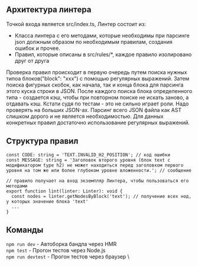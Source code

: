## Архитектура линтера

Точкой входа является src/index.ts, Линтер состоит из:
- Класса линтера с его методами, которые необходимы при парсинге json должным образом по необходимым правилам, создания ошибок и прочее.
- Правил, которые описаны в src/rules/*, каждое правило изолировано друг от друга

Проверка правил происходит в первую очередь путем поиска нужных типоа блоков("block": "xxx") с помощью регулярных выражений. Затем поиска фигурных скобок, как начала, так и конца блока для парсинга этого куска строки в JSON. После каждого поиска блока определенного типа - создается кэш, чтобы при повторном поиске не искать заново, а отдавать кэш. Кстати судя по тестам - это не сильно играет роли. Надо проверять на больших JSON-ах. Парсинг всего JSON файла как AST слишком дорого и не является необходимостью. Для данных конкретных правил достаточно использование регулярных выражений.

## Структура правил

```
const CODE: string = 'TEXT.INVALID_H2_POSITION'; // код ошибки
const MESSAGE: string = 'Заголовок второго уровня (блок text с модификатором type h2) не может находиться перед заголовком первого уровня на том же или более глубоком уровне вложенности.'; // сообщение

// правило получает на вход экземпляр Линтера, чтобы пользоваться его методами
export function lint(linter: Linter): void {
  const nodes = linter.getNodesByBlock('text'); // получение всех нод, у которых значение блока 'text'
  ...
}
```

## Команды

`npm run dev` - Автоборка бандла через HMR \
`npm test` - Прогон тестов через Node.js \
`npm run devtest` - Прогон тестов через браузер \
